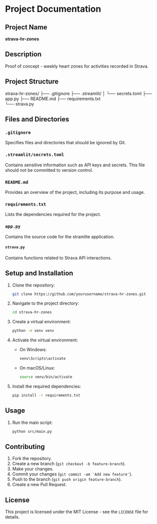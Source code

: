 # Project Documentation

## Project Name
**strava-hr-zones**

## Description
Proof of concept - weekly heart zones for activities recorded in Strava.

## Project Structure
strava-hr-zones/ 
├── .gitignore 
├── .streamlit/
│ └── secrets.toml 
├── app.py
├── README.md 
├── requirements.txt  
└── strava.py

## Files and Directories

### `.gitignore`
Specifies files and directories that should be ignored by Git.

### `.streamlit/secrets.toml`
Contains sensitive information such as API keys and secrets. This file should not be committed to version control.

### `README.md`
Provides an overview of the project, including its purpose and usage.

### `requirements.txt`
Lists the dependencies required for the project.

### `app.py`
Contains the source code for the stramlite application.

#### `strava.py`
Contains functions related to Strava API interactions.

## Setup and Installation

1. Clone the repository:
    ```sh
    git clone https://github.com/yourusername/strava-hr-zones.git
    ```

2. Navigate to the project directory:
    ```sh
    cd strava-hr-zones
    ```

3. Create a virtual environment:
    ```sh
    python -m venv venv
    ```

4. Activate the virtual environment:
    - On Windows:
        ```sh
        venv\Scripts\activate
        ```
    - On macOS/Linux:
        ```sh
        source venv/bin/activate
        ```

5. Install the required dependencies:
    ```sh
    pip install -r requirements.txt
    ```

## Usage

1. Run the main script:
    ```sh
    python src/main.py
    ```

## Contributing
1. Fork the repository.
2. Create a new branch (`git checkout -b feature-branch`).
3. Make your changes.
4. Commit your changes (`git commit -am 'Add new feature'`).
5. Push to the branch (`git push origin feature-branch`).
6. Create a new Pull Request.

## License
This project is licensed under the MIT License - see the `LICENSE` file for details.